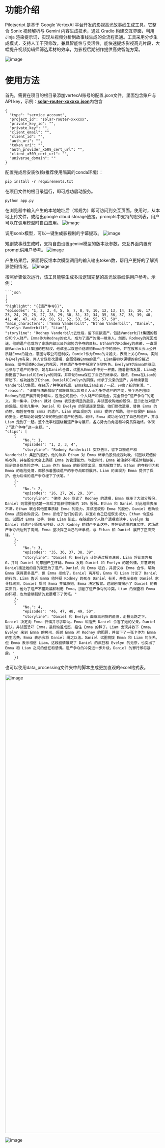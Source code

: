 # 功能介绍
Pilotscript 是基于 Google VertexAI 平台开发的影视高光故事线生成工具。它整合 Sonix 视频解析与 Gemini 内容生成技术，通过 Gradio 构建交互界面，利用 Jinja 渲染提示词，实现从视频分析到故事线生成的全流程贯通。​
工具采用分步生成模式，支持人工干预修改，兼具智能性与灵活性，能快速提炼影视高光片段，大幅提升视频剪辑师筛选素材的效率，为影视后期制作提供高效智能方案。

![image](https://github.com/user-attachments/assets/d23a06d3-2e9b-4a67-9864-710f2facec08)
# 使用方法
首先，需要在项目的根目录添加vertexAI账号的配置.json文件，里面包含账户与API key，示例：<u>**solar-router-xxxxxx.json**</u>内包含
```
{
  "type": "service_account",
  "project_id": "solar-router-xxxxxx",
  "private_key_id": "",
  "private_key": "",
  "client_email": "",
  "client_id": "",
  "auth_uri": "",
  "token_uri": "",
  "auth_provider_x509_cert_url": "",
  "client_x509_cert_url": "",
  "universe_domain": ""
}
```

配置完成后安装依赖(推荐使用隔离的conda环境）：
```
pip install -r requirements.txt
```

在项目文件的根目录运行，即可成功启动服务。
```
python app.py
```

在浏览器中输入产生的本地地址后（常规为）即可访问到交互页面。使用时，从本地上传文件，或给出google cloud storage链接。prompts中支持的宏列表，用户可以在调用模型时自由应用。
![image](https://github.com/user-attachments/assets/0aa237f6-c913-4c96-b8b5-971bdb1254d5)

调用sonix模型，可以一键生成影视剧的字幕提取。
![image](https://github.com/user-attachments/assets/5dcaa8f2-08ad-4e17-bdf9-75813224dd3f)

短剧故事线生成时，支持自由设置gemini模型的版本及参数。交互界面内置有prompt供用户参考。
![image](https://github.com/user-attachments/assets/231cf5d4-b711-4d03-93d5-b43f122f68be)

产生结果后，界面将反馈本次模型调用的输入输出token数，帮用户更好的了解资源使用情况。
![image](https://github.com/user-attachments/assets/d3670127-13e7-4f0f-92ec-33e9c34fd577)

按照步骤依次运行，该工具能够生成多段逻辑完整的高光故事线供用户参考。示例：
```
```json
[
{
"highlight": "{{遗产争夺}}",
"episodes": "1, 2, 3, 4, 5, 6, 7, 8, 9, 10, 12, 13, 14, 15, 16, 17, 23, 24, 25, 26, 27, 28, 29, 30, 31, 32, 34, 35, 36, 37, 38, 39, 40, 41, 46, 47, 48, 49, 50, 51, 52, 53, 54, 55, 57, 58",
"main_characters": ["Emma Vanderbilt", "Ethan Vanderbilt", "Daniel", "Evelyn Vanderbilt", "Liam"],
"storyline": "Rodney Vanderbilt去世后，留下巨额遗产，包括Vanderbilt集团的股份和个人财产。Emma作为Rodney的女儿，成为了遗产的第一继承人。然而，Rodney的死因成谜，他的遗产也成为了家族内部以及外部势力争夺的目标。Ethan作为Rodney的弟弟，一直觊觎Vanderbilt集团的控制权，他试图以双倍价格收购Emma手中的股份，并在股东大会上公开质疑Emma的能力，意图夺取公司控制权。Daniel作为Emma的未婚夫，表面上关心Emma，实则与Evelyn有染，两人合谋修改遗嘱，企图侵吞Emma的遗产。Liam最初以保镖的身份接近Emma，暗中调查Rodney的死因，并在遗产争夺中扮演了关键角色。Evelyn作为Emma的继母，也参与了遗产的争夺，她与Daniel合谋，试图从Emma手中分一杯羹。随着剧情发展，Liam逐渐揭露了Daniel和Evelyn的阴谋，并帮助Emma保住了自己的继承权。最终，Emma在Liam的帮助下，成功挫败了Ethan、Daniel和Evelyn的阴谋，继承了父亲的遗产，并继续掌管Vanderbilt集团。在经历了种种波折后，Emma和Liam走到了一起，开始了新的生活。",
"reason": "该情节清晰展现了家族成员以及相关人士为争夺遗产的冲突，多个角色围绕Rodney的遗产展开明争暗斗，包括公司股份、个人财产和保险金，完全符合“遗产争夺”的定义。第一集中，Ethan 就对 Emma 表现出明显的敌意，并试图收购她的股份，显示出他对遗产的觊觎。后续几集中，Daniel 和 Evelyn 的阴谋逐渐显露，他们修改遗嘱、替换 Emma 的药物，都旨在夺取 Emma 的遗产。Liam 的出现则为 Emma 提供了帮助，他不仅保护 Emma 的安全，还帮助她调查父亲的死因和遗产的去向。最终，Emma 成功地保住了自己的遗产，并与 Liam 走到了一起。整个故事线围绕着遗产争夺展开，各方势力的角逐和冲突贯穿始终，体现了“遗产争夺”这一主题。",
"clips": [
    {
        "No.": 1,
        "episodes": "1, 2, 3, 4",
        "storyline": "Rodney Vanderbilt 突然去世，留下巨额遗产和 Vanderbilt 集团的股份。他的弟弟 Ethan 对 Emma 继承的股份虎视眈眈，试图以双倍价格收购，并在股东大会上质疑 Emma 的管理能力。与此同时，Emma 被注射不明液体和绑架，暗示她身处危险之中。Liam 作为 Emma 的新保镖出现，成功解救了她。Ethan 的夺权行为和 Emma 的危险处境，都预示着围绕遗产的争夺战即将展开。Liam 的出现为 Emma 提供了保护，也为后续的遗产争夺埋下了伏笔。"
    },
    {
        "No.": 2,
        "episodes": "26, 27, 28, 29, 30",
        "storyline": "律师 Joe 宣读了 Rodney 的遗嘱，Emma 继承了大部分股份，Daniel 则需要在结婚一年后才能获得剩余的 10% 股份。Ethan 和 Daniel 对此结果表示不满，Ethan 联合其他董事质疑 Emma 的能力，并试图收购 Emma 的股份。Daniel 也劝说 Emma 接受收购提议。Emma 拒绝了他们的要求，并宣布自己已经恢复视力。Ethan 恼羞成怒，试图对 Emma 动手，但被 Liam 阻止。在随后的个人财产遗嘱宣读中，Evelyn 和 Daniel 对遗产分配表示怀疑，认为 Rodney 的财产不止这些，并怀疑遗嘱的真实性。这场遗产争夺战达到了高潮，Emma 坚决捍卫自己的继承权，与 Ethan 和 Daniel 展开了正面交锋。"
    },
    {
        "No.": 3,
        "episodes": "35, 36, 37, 38, 39",
        "storyline": "Daniel 和 Evelyn 计划通过投资洗钱，Liam 将此事告知 G，并对 Daniel 的意图产生怀疑。Emma 发现 Daniel 和 Evelyn 的婚外情，并意识到 Daniel接近她的目的就是为了遗产。Daniel 向 Emma 坦白，并提议与 Emma 合作，帮助 Emma 获得更多遗产，但 Emma 拒绝了。Daniel 离开后，Emma 和 Liam 讨论了 Daniel 的行为，Liam 告诉 Emma 他怀疑 Rodney 的死与 Daniel 有关，并表示会在 Daniel 家寻找线索。Daniel 质问 Emma 并威胁她，Emma 决定报警。这段剧情揭示了 Daniel 的真实面目，他为了遗产不惜欺骗和利用 Emma，加剧了遗产争夺的冲突。Liam 的调查和 Emma 的怀疑，也为后续剧情的发展埋下了伏笔。"
    },
    {
        "No.": 4,
        "episodes": "46, 47, 48, 49, 50",
        "storyline": "Daniel 和 Evelyn 面临高利贷的追债，走投无路之下，Daniel 决定向 Emma 忏悔并寻求帮助。Emma 却指责 Daniel 杀害了她的父亲。Daniel 否认，并试图恐吓 Emma，最终恼羞成怒，掐住 Emma 的脖子。Liam 出现并救下 Emma。Evelyn 来到 Emma 的房间，感谢 Emma 对 Rodney 的照顾，并留下了一张卡作为 Emma 的生活费。Emma 表示会将 Daniel 绳之以法。Daniel 试图挑拨 Emma 和 Liam 的关系，但 Emma 表示相信 Liam。这段剧情展现了 Daniel 的疯狂和 Evelyn 的无奈，也突出了 Emma 和 Liam 之间的信任和感情。遗产争夺的冲突进一步升级，Daniel 的罪行即将暴露。"
    }]
```

也可以使用data_processing文件夹中的脚本生成更加直观的excel格式表。

<img width="1489" alt="image" src="https://github.com/user-attachments/assets/6f2c65cc-5bc2-470a-b2b0-606e6245e75f" />

![image](https://github.com/user-attachments/assets/d828a41e-0fd0-4834-b1bd-d148f17e42b5)




